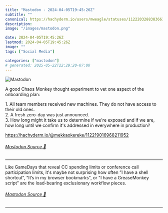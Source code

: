 ```yaml
---
title: "Mastodon - 2024-04-05T19:45:26Z"
subtitle: ""
canonical: https://hachyderm.io/users/mweagle/statuses/112220328838366136
description:
image: "/images/mastodon.png"

date: 2024-04-05T19:45:26Z
lastmod: 2024-04-05T19:45:26Z
image: ""
tags: ["Social Media"]

categories: ["mastodon"]
# generated: 2025-05-22T22:29:20-07:00
---
```

![Mastodon](/images/mastodon.png)

<p>A good Chaos Monkey thought experiment to vet one aspect of the onboarding plan:</p><p>1. All team members received new machines. They do not have access to their old ones.<br />2. A fresh zero-day was just announced.<br />3. How long might it take us to determine if we&#39;re exposed and if we are, how long until we confirm it&#39;s addressed in everywhere in production?</p><p><a href="https://hachyderm.io/@mekkaokereke/112219016968211952" target="_blank" rel="nofollow noopener noreferrer" translate="no"><span class="invisible">https://</span><span class="ellipsis">hachyderm.io/@mekkaokereke/112</span><span class="invisible">219016968211952</span></a></p>


###### [Mastodon Source 🐘](https://hachyderm.io/@mweagle/112220328838366136)

___

<p>Like GameDays that reveal CC spending limits or conference call participation limits, it&#39;s maybe not surprising how often ”I have a shell shortcut”, “It’s in my browser bookmarks&quot;, or &quot;I have a GreaseMonkey script” are the load-bearing exclusionary workflow pieces.</p>


###### [Mastodon Source 🐘](https://hachyderm.io/@mweagle/112220338493427927)

___
